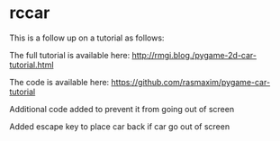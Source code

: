 # rccar

This is a follow up on a tutorial as follows:

The full tutorial is available here: http://rmgi.blog./pygame-2d-car-tutorial.html

The code is available here: https://github.com/rasmaxim/pygame-car-tutorial

Additional code added to prevent it from going out of screen

Added escape key to place car back if car go out of screen